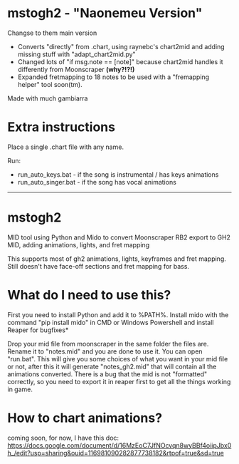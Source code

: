 # mstogh2 - "Naonemeu Version"
Changse to them main version
* Converts "directly" from .chart, using raynebc's chart2mid and adding missing stuff with "adapt_chart2mid.py"
* Changed lots of "if msg.note == [note]" because chart2mid handles it differently from Moonscraper **(why?!?!)**
* Expanded fretmapping to 18 notes to be used with a "fremapping helper" tool soon(tm).

Made with much gambiarra

# Extra instructions
Place a single .chart file with any name.

Run:
* run_auto_keys.bat - if the song is instrumental / has keys animations
* run_auto_singer.bat - if the song has vocal animations

***
# mstogh2
MID tool using Python and Mido to convert Moonscraper RB2 export to GH2 MID, adding animations, lights, and fret mapping

This supports most of gh2 animations, lights, keyframes and fret mapping. Still doesn't have face-off sections and fret mapping for bass.

# What do I need to use this?
First you need to install Python and add it to %PATH%. Install mido with the command "pip install mido" in CMD or Windows Powershell and install Reaper for bugfixes*

Drop your mid file from moonscraper in the same folder the files are. Rename it to "notes.mid" and you are done to use it.
You can open "run.bat". This will give you some choices of what you want in your mid file or not, after this it will generate "notes_gh2.mid" that will contain all the animations converted. There is a bug that the mid is not "formatted" correctly, so you need to export it in reaper first to get all the things working in game.

# How to chart animations?
coming soon, for now, I have this doc:
https://docs.google.com/document/d/16MzEoC7JfNOcvqn8wyBBf4oiipJbx0h_/edit?usp=sharing&ouid=116981090282877738182&rtpof=true&sd=true
